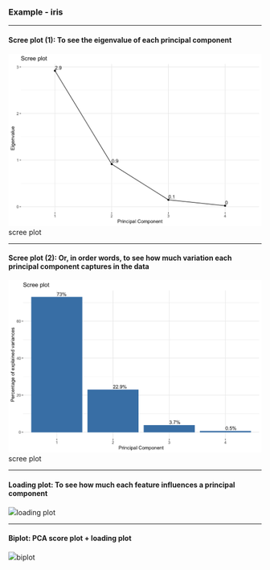 
### Example - iris

<hr>

#### Scree plot (1): To see the eigenvalue of each principal component
<img src="./images/PCA_iris_scree_plot_eigenvalue.png">scree plot</a>

<hr>

#### Scree plot (2): Or, in order words, to see how much variation each principal component captures in the data
<img src="./images/PCA_iris_scree_plot_percentage.png">scree plot</a>

<hr>

#### Loading plot: To see how much each feature influences a principal component
<img src="./images/PCA_iris_loading_plot">loading plot</a>

<hr>

#### Biplot: PCA score plot + loading plot
<img src="./images/PCA_iris_biplot">biplot</a>
